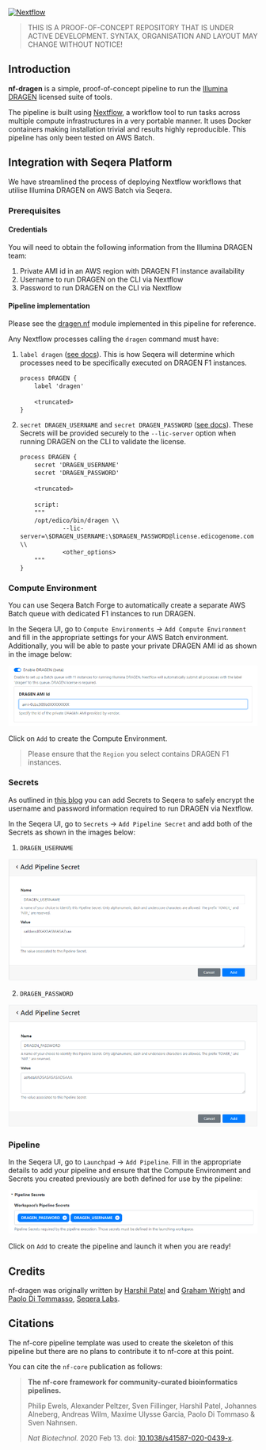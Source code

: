 [![Nextflow](https://img.shields.io/badge/nextflow%20DSL2-%E2%89%A521.10.3-23aa62.svg?labelColor=000000)](https://www.nextflow.io/)

> THIS IS A PROOF-OF-CONCEPT REPOSITORY THAT IS UNDER ACTIVE DEVELOPMENT. SYNTAX, ORGANISATION AND LAYOUT MAY CHANGE WITHOUT NOTICE!

## Introduction

**nf-dragen** is a simple, proof-of-concept pipeline to run the [Illumina DRAGEN](https://emea.illumina.com/products/by-type/informatics-products/dragen-bio-it-platform.html) licensed suite of tools.

The pipeline is built using [Nextflow](https://www.nextflow.io), a workflow tool to run tasks across multiple compute infrastructures in a very portable manner. It uses Docker containers making installation trivial and results highly reproducible. This pipeline has only been tested on AWS Batch.

## Integration with Seqera Platform

We have streamlined the process of deploying Nextflow workflows that utilise Illumina DRAGEN on AWS Batch via Seqera.

### Prerequisites

#### Credentials

You will need to obtain the following information from the Illumina DRAGEN team:

1. Private AMI id in an AWS region with DRAGEN F1 instance availability
2. Username to run DRAGEN on the CLI via Nextflow
3. Password to run DRAGEN on the CLI via Nextflow

#### Pipeline implementation

Please see the [dragen.nf](modules/local/dragen.nf) module implemented in this pipeline for reference.

Any Nextflow processes calling the `dragen` command must have:

1. `label dragen` ([see docs](https://www.nextflow.io/docs/latest/process.html?highlight=label#label)). This is how Seqera will determine which processes need to be specifically executed on DRAGEN F1 instances.

   ```nextflow
   process DRAGEN {
       label 'dragen'

       <truncated>
   }
   ```

2. `secret DRAGEN_USERNAME` and `secret DRAGEN_PASSWORD` ([see docs](https://www.nextflow.io/docs/latest/secrets.html?highlight=secrets#secrets)). These Secrets will be provided securely to the `--lic-server` option when running DRAGEN on the CLI to validate the license.

   ```nextflow
   process DRAGEN {
       secret 'DRAGEN_USERNAME'
       secret 'DRAGEN_PASSWORD'

       <truncated>

       script:
       """
       /opt/edico/bin/dragen \\
               --lic-server=\$DRAGEN_USERNAME:\$DRAGEN_PASSWORD@license.edicogenome.com \\
               <other_options>
       """
   }
   ```

### Compute Environment

You can use Seqera Batch Forge to automatically create a separate AWS Batch queue with dedicated F1 instances to run DRAGEN.

In the Seqera UI, go to `Compute Environments` -> `Add Compute Environment` and fill in the appropriate settings for your AWS Batch environment. Additionally, you will be able to paste your private DRAGEN AMI id as shown in the image below:

![Seqera enable DRAGEN](docs/images/tower_ce_enable_dragen.png)

Click on `Add` to create the Compute Environment.

> Please ensure that the `Region` you select contains DRAGEN F1 instances.

### Secrets

As outlined in [this blog](https://seqera.io/blog/pipeline-secrets-secure-handling-of-sensitive-information-in-tower/) you can add Secrets to Seqera to safely encrypt the username and password information required to run DRAGEN via Nextflow.

In the Seqera UI, go to `Secrets` -> `Add Pipeline Secret` and add both of the Secrets as shown in the images below:

1. `DRAGEN_USERNAME`

![Seqera Secrets DRAGEN username](docs/images/tower_secrets_dragen_username.png)

2. `DRAGEN_PASSWORD`

![Seqera Secrets DRAGEN password](docs/images/tower_secrets_dragen_password.png)

### Pipeline

In the Seqera UI, go to `Launchpad` -> `Add Pipeline`. Fill in the appropriate details to add your pipeline and ensure that the Compute Environment and Secrets you created previously are both defined for use by the pipeline:

![Seqera Pipeline Secrets](docs/images/tower_pipeline_secrets.png)

Click on `Add` to create the pipeline and launch it when you are ready!

## Credits

nf-dragen was originally written by [Harshil Patel](https://github.com/drpatelh) and [Graham Wright](https://github.com/gwright99) and [Paolo Di Tommasso](https://github.com/pditommaso), [Seqera Labs](https://seqera.io/).

## Citations

The nf-core pipeline template was used to create the skeleton of this pipeline but there are no plans to contribute it to nf-core at this point.

You can cite the `nf-core` publication as follows:

> **The nf-core framework for community-curated bioinformatics pipelines.**
>
> Philip Ewels, Alexander Peltzer, Sven Fillinger, Harshil Patel, Johannes Alneberg, Andreas Wilm, Maxime Ulysse Garcia, Paolo Di Tommaso & Sven Nahnsen.
>
> _Nat Biotechnol._ 2020 Feb 13. doi: [10.1038/s41587-020-0439-x](https://dx.doi.org/10.1038/s41587-020-0439-x).
